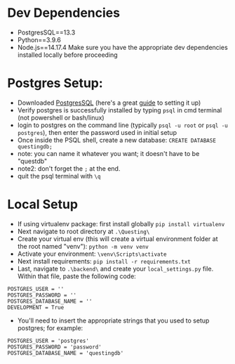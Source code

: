 # Dev Dependencies

-   PostgresSQL==13.3
-   Python==3.9.6
-   Node.js==14.17.4
    Make sure you have the appropriate dev dependencies installed locally before proceeding

# Postgres Setup:

-   Downloaded [PostgresSQL](https://www.postgresql.org/download/windows/) (here's a great [guide](https://www.postgresqltutorial.com/install-postgresql/) to setting it up)
-   Verify postgres is successfully installed by typing `psql` in cmd terminal (not powershell or bash/linux)
-   login to postgres on the command line (typically `psql -u root` or `psql -u postgres`), then enter the password used in initial setup
-   Once inside the PSQL shell, create a new database:
    `CREATE DATABASE questingdb;`
-   note: you can name it whatever you want; it doesn't have to be "questdb"
-   note2: don't forget the `;` at the end.
-   quit the psql terminal with `\q`

# Local Setup

-   If using virtualenv package: first install globally
    `pip install virtualenv`
-   Next navigate to root directory at `.\Questing\`
-   Create your virtual env (this will create a virtual environment folder at the root named "venv"):
    `python -m venv venv`
-   Activate your environment:
    `\venv\Scripts\activate`
-   Next install requirements:
    `pip install -r requirements.txt`
-   Last, navigate to `.\backend\` and create your `local_settings.py` file. Within that file, paste the following code:

```
POSTGRES_USER = ''
POSTGRES_PASSWORD = ''
POSTGRES_DATABASE_NAME = ''
DEVELOPMENT = True
```

-   You'll need to insert the appropriate strings that you used to setup postgres; for example:

```
POSTGRES_USER = 'postgres'
POSTGRES_PASSWORD = 'password'
POSTGRES_DATABASE_NAME = 'questingdb'
```
